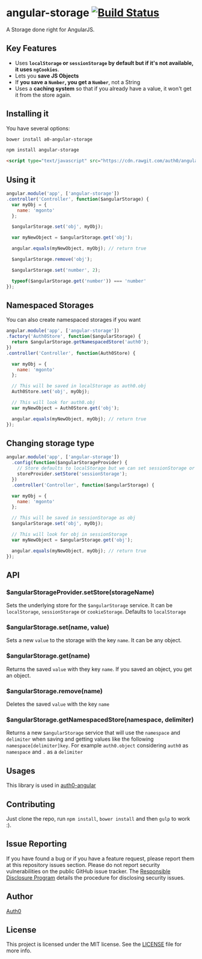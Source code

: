 # angular-storage [![Build Status](https://secure.travis-ci.org/auth0/angular-storage.svg?branch=master)](https://travis-ci.org/auth0/angular-storage)

A Storage done right for AngularJS.

## Key Features

* Uses **`localStorage` or `sessionStorage` by default but if it's not available, it uses `ngCookies`**.
* Lets you **save JS Objects**
* If **you save a `Number`, you get a `Number`**, not a String
* Uses a **caching system** so that if you already have a value, it won't get it from the store again.

## Installing it

You have several options:

````bash
bower install a0-angular-storage
````

````bash
npm install angular-storage
````

````html
<script type="text/javascript" src="https://cdn.rawgit.com/auth0/angular-storage/master/dist/angular-storage.js"></script>
````

## Using it

````js
angular.module('app', ['angular-storage'])
.controller('Controller', function($angularStorage) {
  var myObj = {
    name: 'mgonto'
  };

  $angularStorage.set('obj', myObj);

  var myNewObject = $angularStorage.get('obj');

  angular.equals(myNewObject, myObj); // return true

  $angularStorage.remove('obj');

  $angularStorage.set('number', 2);

  typeof($angularStorage.get('number')) === 'number'
});
````

## Namespaced Storages

You can also create namespaced storages if you want

````js
angular.module('app', ['angular-storage'])
.factory('Auth0Store', function($angularStorage) {
  return $angularStorage.getNamespacedStore('auth0');
})
.controller('Controller', function(Auth0Store) {

  var myObj = {
    name: 'mgonto'
  };

  // This will be saved in localStorage as auth0.obj
  Auth0Store.set('obj', myObj);

  // This will look for auth0.obj
  var myNewObject = Auth0Store.get('obj');

  angular.equals(myNewObject, myObj); // return true
});
````

## Changing storage type

```js
angular.module('app', ['angular-storage'])
  .config(function($angularStorageProvider) {
    // Store defaults to localStorage but we can set sessionStorage or cookieStorage.
    storeProvider.setStore('sessionStorage');
  })
  .controller('Controller', function($angularStorage) {

  var myObj = {
    name: 'mgonto'
  };

  // This will be saved in sessionStorage as obj
  $angularStorage.set('obj', myObj);

  // This will look for obj in sessionStorage
  var myNewObject = $angularStorage.get('obj');

  angular.equals(myNewObject, myObj); // return true
});
```


## API

### $angularStorageProvider.setStore(storageName)

Sets the underlying store for the `$angularStorage` service. It can be `localStorage`, `sessionStorage` or `cookieStorage`. Defaults to `localStorage`

### $angularStorage.set(name, value)

Sets a new `value` to the storage with the key `name`. It can be any object.

### $angularStorage.get(name)

Returns the saved `value` with they key `name`. If you saved an object, you get an object.

### $angularStorage.remove(name)

Deletes the saved `value` with the key `name`

### $angularStorage.getNamespacedStore(namespace, delimiter)

Returns a new `$angularStorage` service that will use the `namespace` and `delimiter` when saving and getting values like the following `namespace[delimiter]key`. For example `auth0.object` considering `auth0` as `namespace` and `.` as a `delimiter`

## Usages

This library is used in [auth0-angular](https://github.com/auth0/auth0-angular)

## Contributing

Just clone the repo, run `npm install`, `bower install` and then `gulp` to work :).

## Issue Reporting

If you have found a bug or if you have a feature request, please report them at this repository issues section. Please do not report security vulnerabilities on the public GitHub issue tracker. The [Responsible Disclosure Program](https://auth0.com/whitehat) details the procedure for disclosing security issues.

## Author

[Auth0](auth0.com)

## License

This project is licensed under the MIT license. See the [LICENSE](LICENSE) file for more info.





